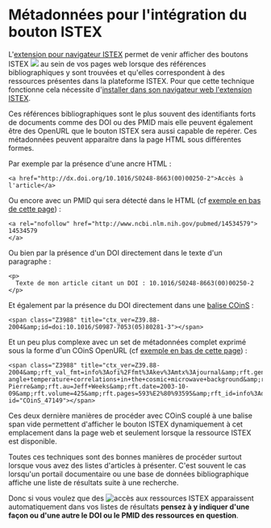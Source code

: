 # Métadonnées pour l'intégration du bouton ISTEX

L'[extension pour navigateur ISTEX](https://github.com/istex/istex-web-doc/tree/62a39c54fe1cf44108298273cc203c0e18bb4c54/usage/button/README.md) permet de venir afficher des boutons ISTEX ![](https://github.com/istex/istex-web-doc/tree/62a39c54fe1cf44108298273cc203c0e18bb4c54/img/istex-button.png) au sein de vos pages web lorsque des références bibliographiques y sont trouvées et qu'elles correspondent à des ressources présentes dans la plateforme ISTEX. Pour que cette technique fonctionne cela nécessite d'[installer dans son navigateur web l'extension ISTEX](https://github.com/istex/istex-web-doc/tree/62a39c54fe1cf44108298273cc203c0e18bb4c54/usage/button/README.md).

Ces références bibliographiques sont le plus souvent des identifiants forts de documents comme des DOI ou des PMID mais elle peuvent également être des OpenURL que le bouton ISTEX sera aussi capable de repérer. Ces métadonnées peuvent apparaitre dans la page HTML sous différentes formes.

Par exemple par la présence d'une ancre HTML :

```markup
<a href="http://dx.doi.org/10.1016/S0248-8663(00)00250-2">Accès à l'article</a>
```

Ou encore avec un PMID qui sera détecté dans le HTML \(cf [exemple en bas de cette page](https://fr.wikipedia.org/wiki/Espace_dodécaédrique_de_Poincaré)\) :

```markup
<a rel="nofollow" href="http://www.ncbi.nlm.nih.gov/pubmed/14534579">
14534579
</a>
```

Ou bien par la présence d'un DOI directement dans le texte d'un paragraphe :

```markup
<p>
  Texte de mon article citant un DOI : 10.1016/S0248-8663(00)00250-2
</p>
```

Et également par la présence du DOI directement dans une [balise COinS](https://www.zotero.org/support/dev/exposing_metadata/coins) :

```markup
<span class="Z3988" title="ctx_ver=Z39.88-2004&amp;id=doi:10.1016/S0987-7053(05)80281-3"></span>
```

Et un peu plus complexe avec un set de métadonnées complet exprimé sous la forme d'un COinS OpenURL \(cf [exemple en bas de cette page](https://fr.wikipedia.org/wiki/Espace_dodécaédrique_de_Poincaré)\) :

```markup
<span class="Z3988" title="ctx_ver=Z39.88-2004&amp;rft_val_fmt=info%3Aofi%2Ffmt%3Akev%3Amtx%3Ajournal&amp;rft.genre=article&amp;rft.atitle=Dodecahedral+space+topology+as+an+explanation+for+weak+wide-angle+temperature+correlations+in+the+cosmic+microwave+background&amp;rft.jtitle=Nature&amp;rft.issue=6958&amp;rft.aulast=Luminet&amp;rft.aufirst=Jean-Pierre&amp;rft.au=Jeff+Weeks&amp;rft.date=2003-10-09&amp;rft.volume=425&amp;rft.pages=593%E2%80%93595&amp;rft_id=info%3Adoi%2F10.1038%2Fnature01944&amp;rft_id=info%3Apmid%2F14534579&amp;rfr_id=info%3Asid%2Ffr.wikipedia.org%3AEspace+dod%C3%A9ca%C3%A9drique+de+Poincar%C3%A9" id="COinS_47149"></span>
```

Ces deux dernière manières de procéder avec COinS couplé à une balise span vide permettent d'afficher le bouton ISTEX dynamiquement à cet emplacement dans la page web et seulement lorsque la ressource ISTEX est disponible.

Toutes ces techniques sont des bonnes manières de procéder surtout lorsque vous avez des listes d'articles à présenter. C'est souvent le cas lorsqu'un portail documentaire ou une base de données bibliographique affiche une liste de résultats suite à une recherche.

Donc si vous voulez que des ![acc&#xE8;s aux ressources ISTEX](https://github.com/istex/istex-web-doc/tree/62a39c54fe1cf44108298273cc203c0e18bb4c54/img/istex-button.png) apparaissent automatiquement dans vos listes de résultats **pensez à y indiquer d'une façon ou d'une autre le DOI ou le PMID des ressources en question**.

